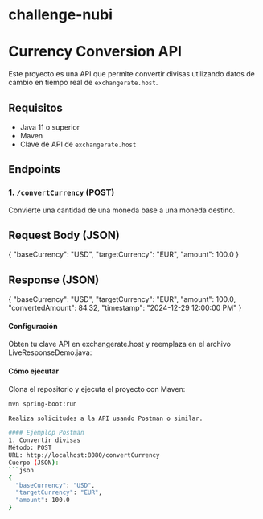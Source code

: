 # challenge-nubi

# Currency Conversion API

Este proyecto es una API que permite convertir divisas utilizando datos de cambio en tiempo real de `exchangerate.host`.

## Requisitos

- Java 11 o superior
- Maven
- Clave de API de `exchangerate.host`

## Endpoints

### 1. **`/convertCurrency`** (POST)
Convierte una cantidad de una moneda base a una moneda destino.

## Request Body (JSON)
{
  "baseCurrency": "USD",
  "targetCurrency": "EUR",
  "amount": 100.0
}

## Response (JSON)
{
  "baseCurrency": "USD",
  "targetCurrency": "EUR",
  "amount": 100.0,
  "convertedAmount": 84.32,
  "timestamp": "2024-12-29 12:00:00 PM"
}

#### Configuración
Obten tu clave API en exchangerate.host y reemplaza en el archivo LiveResponseDemo.java:


#### Cómo ejecutar
Clona el repositorio y ejecuta el proyecto con Maven:

```bash
mvn spring-boot:run

Realiza solicitudes a la API usando Postman o similar.

#### Ejemplop Postman
1. Convertir divisas
Método: POST
URL: http://localhost:8080/convertCurrency
Cuerpo (JSON):
```json
{
  "baseCurrency": "USD",
  "targetCurrency": "EUR",
  "amount": 100.0
}
